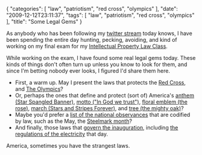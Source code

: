 {
    "categories": [
        "law", 
        "patriotism", 
        "red cross", 
        "olympics"
    ], 
    "date": "2009-12-12T23:11:37", 
    "tags": [
        "law", 
        "patriotism", 
        "red cross", 
        "olympics"
    ], 
    "title": "Some Legal Gems"
}

As anybody who has been following my <a href="http://twitter.com/mlissner" target="_blank">twitter stream</a> today knows, I have been spending the entire day hunting, pecking, avoiding, and kind of working on my final exam for my <a href="http://people.ischool.berkeley.edu/~bcarver/mediawiki/index.php/Intellectual_Property_Law_for_the_Information_Industries_Syllabus" target="_blank">Intellectual Property Law Class</a>.

While working on the exam, I have found some real legal gems today. These kinds of things don't often turn up unless you know to look for them, and since I'm betting nobody ever looks, I figured I'd share them here.
<ul>
<li>First, a warm up. May I present the laws that protects the <a href="http://www.law.cornell.edu/uscode/html/uscode18/usc_sec_18_00000706----000-.html" target="_blank">Red Cross</a>, and <a href="http://www.law.cornell.edu/uscode/html/uscode36/usc_sec_36_00220506----000-.html" target="_blank">The Olympics</a>?</li>
<li>Or, perhaps the ones that define and protect (sort of) America's <a href="http://www.law.cornell.edu/uscode/html/uscode36/usc_sec_36_00000301----000-.html" target="_blank">anthem (Star Spangled Banner)</a>, <a href="http://www.law.cornell.edu/uscode/html/uscode36/usc_sec_36_00000302----000-.html" target="_blank">motto ("In God we trust")</a>, <a href="http://www.law.cornell.edu/uscode/html/uscode36/usc_sec_36_00000303----000-.html" target="_blank">floral emblem (the rose)</a>, <a href="http://www.law.cornell.edu/uscode/html/uscode36/usc_sec_36_00000304----000-.html" target="_blank">march (Stars and Stripes Forever)</a>, and <a href="http://www.law.cornell.edu/uscode/html/uscode36/usc_sec_36_00000305----000-.html" target="_blank">tree (the mighty oak)</a>?</li>
<li>Maybe you'd prefer a <a href="http://www.law.cornell.edu/uscode/html/uscode36/usc_sup_01_36_06_I_08_A_10_1.html" target="_blank">list of the national observances</a> that are codified by law, such as the May, the <a href="http://www.law.cornell.edu/uscode/html/uscode36/usc_sec_36_00000139----000-.html" target="_blank">Steelmark month</a>?</li>
<li>And finally, those laws that <a href="http://www.law.cornell.edu/uscode/html/uscode36/usc_sup_01_36_06_I_08_A_10_5.html" target="_blank">govern the inauguration</a>, including <a href="http://www.law.cornell.edu/uscode/html/uscode36/usc_sec_36_00000504----000-.html" target="_blank">the regulations of the electricity</a> that day.</li>
</ul>

America, sometimes you have the strangest laws.
